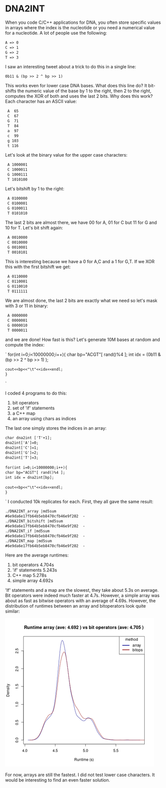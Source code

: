 # DNA2INT


When you code C/C++ applications for DNA, you often store specific values in arrays where the index is the nucleotide or you need a numerical value for a nucleotide. A lot of people use the following:

    A => 0
    C => 1
    G => 2
    T => 3
    

I saw an interesting tweet about a trick to do this in a single line:

    0b11 & (bp >> 2 ^ bp >> 1) 

This works even for lower case DNA bases. What does this line do? It bit-shifts the numeric value of the base by 1 to the right, then 2 to the right, computes the XOR of both and uses the last 2 bits. Why does this work? Each character has an ASCII value:

     A  65
     C  67
     G  71
     T  84
     a  97
     c  99
     g 103
     t 116

Let's look at the binary value for the upper case characters:

     A 1000001
     C 1000011
     G 1000111
     T 1010100

Let's bitshift by 1 to the right:

     A 0100000
     C 0100001
     G 0100011
     T 0101010

The last 2 bits are almost there, we have 00 for A, 01 for C but 11 for G and 10 for T. Let's bit shift again:

     A 0010000
     C 0010000
     G 0010001
     T 0010101

This is interesting because we have a 0 for A,C and a 1 for G,T. If we XOR this with the first bitshift we get:

     A 0110000
     C 0110001
     G 0110010
     T 0111111

We are almost done, the last 2 bits are exactly what we need so let's mask with 3 or 11 in binary:

     A 0000000
     C 0000001
     G 0000010
     T 0000011

and we are done! How fast is this? Let's generate 10M bases at random and compute the index:

`
    for(int i=0;i<10000000;i++){
	char bp="ACGT"[ rand()%4 ];
	int idx = (0b11 & (bp >> 2 ^ bp >> 1) );
	
	cout<<bp<<"\t"<<idx<<endl;
    }
 `   

I coded 4 programs to do this:
1. bit operators
2. set of 'if' statements
3. a C++ map
4. an array using chars as indices

The last one simply stores the indices in an array:

    char dna2int ['T'+1];
    dna2int['A']=0;
    dna2int['C']=1;
    dna2int['G']=2;
    dna2int['T']=3;
    
    for(int i=0;i<10000000;i++){
	char bp="ACGT"[ rand()%4 ];
	int idx = dna2int[bp];
	
	cout<<bp<<"\t"<<idx<<endl;
    }
    
`
I conducted 10k replicates for each. First, they all gave the same result:

    ./DNA2INT_array |md5sum
    #6e9da6e17fb64b5eb8470cfb46e9f202  -
    ./DNA2INT_bitshift |md5sum
    #6e9da6e17fb64b5eb8470cfb46e9f202  -
    ./DNA2INT_if |md5sum
    #6e9da6e17fb64b5eb8470cfb46e9f202  -
    ./DNA2INT_map |md5sum
    #6e9da6e17fb64b5eb8470cfb46e9f202  -

Here are the average runtimes:

1. bit operators   4.704s
2. 'if' statements 5.243s
3. C++ map         5.278s
4. simple array    4.692s

'If' statements and a map are the slowest, they take about 5.3s on average. Bit operators were indeed much faster at 4.7s. However, a simple array was about as fast as bitwise operators with an average of 4.69s. However, the distribution of runtimes between an array and bitoperators look quite similar:

![arrayvsbit](https://raw.githubusercontent.com/grenaud/DNA2INT/main/array_vs_bit.png)

For now, arrays are still the fastest. I did not test lower case characters. It would be interesting to find an even faster solution.
